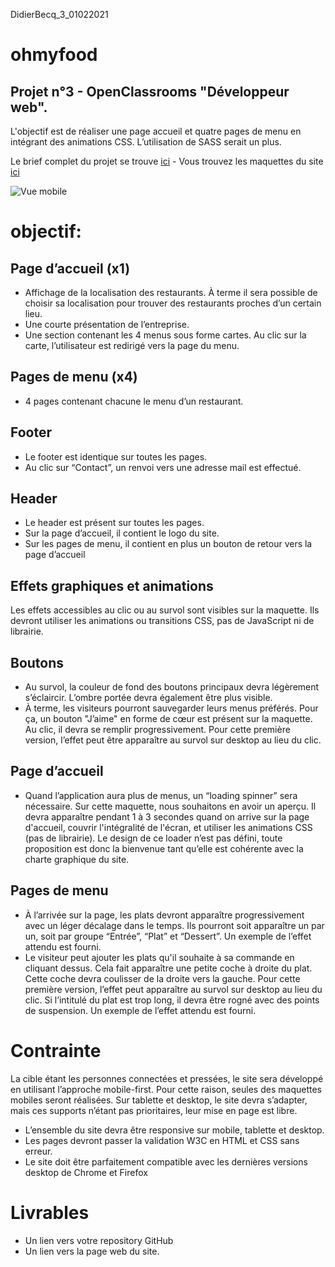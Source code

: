 DidierBecq_3_01022021
# ohmyfood

## Projet n°3 - OpenClassrooms "Développeur web".

L'objectif est de réaliser une page accueil et quatre pages de menu en intégrant des animations CSS.
L’utilisation de SASS serait un plus.

Le brief complet du projet se trouve [ici](https://s3-eu-west-1.amazonaws.com/course.oc-static.com/projects/DW_P3/Brief%20cre%CC%81atif%20-%20Ohmyfood!.pdf) - Vous trouvez les maquettes du site [ici](https://s3-eu-west-1.amazonaws.com/course.oc-static.com/projects/DW_P3/Maquettes%20Ohmyfood.zip)

![Vue mobile](https://user.oc-static.com/upload/2020/08/24/15982605908418_Maquettes%20Ohmyfood.jpg)

# objectif:

## Page d’accueil (x1)
* Affichage de la localisation des restaurants. À terme il sera possible de choisir sa
localisation pour trouver des restaurants proches d’un certain lieu.
* Une courte présentation de l’entreprise.
* Une section contenant les 4 menus sous forme cartes. Au clic sur la carte,
l’utilisateur est redirigé vers la page du menu.
## Pages de menu (x4)
* 4 pages contenant chacune le menu d’un restaurant.
## Footer
* Le footer est identique sur toutes les pages.
* Au clic sur “Contact”, un renvoi vers une adresse mail est effectué.
## Header
* Le header est présent sur toutes les pages.
* Sur la page d’accueil, il contient le logo du site.
* Sur les pages de menu, il contient en plus un bouton de retour vers la page d’accueil
## Effets graphiques et animations
Les effets accessibles au clic ou au survol sont visibles sur la maquette. Ils devront utiliser
les animations ou transitions CSS, pas de JavaScript ni de librairie.
## Boutons
* Au survol, la couleur de fond des boutons principaux devra légèrement s’éclaircir.
L’ombre portée devra également être plus visible.
* À terme, les visiteurs pourront sauvegarder leurs menus préférés. Pour ça, un
bouton "J’aime" en forme de cœur est présent sur la maquette. Au clic, il devra se
remplir progressivement. Pour cette première version, l’effet peut être apparaître au
survol sur desktop au lieu du clic.
## Page d’accueil
* Quand l’application aura plus de menus, un “loading spinner” sera nécessaire. Sur
cette maquette, nous souhaitons en avoir un aperçu. Il devra apparaître pendant 1 à
3 secondes quand on arrive sur la page d'accueil, couvrir l'intégralité de l'écran, et
utiliser les animations CSS (pas de librairie). Le design de ce loader n’est pas défini,
toute proposition est donc la bienvenue tant qu’elle est cohérente avec la charte
graphique du site.
## Pages de menu
* À l’arrivée sur la page, les plats devront apparaître progressivement avec un léger
décalage dans le temps. Ils pourront soit apparaître un par un, soit par groupe
“Entrée”, “Plat” et “Dessert”. Un exemple de l’effet attendu est fourni.
* Le visiteur peut ajouter les plats qu'il souhaite à sa commande en cliquant dessus.
Cela fait apparaître une petite coche à droite du plat. Cette coche devra coulisser de
la droite vers la gauche. Pour cette première version, l’effet peut apparaître au survol
sur desktop au lieu du clic. Si l’intitulé du plat est trop long, il devra être rogné avec
des points de suspension. Un exemple de l’effet attendu est fourni.


# Contrainte
La cible étant les personnes connectées et pressées, le site sera développé en utilisant
l’approche mobile-first. Pour cette raison, seules des maquettes mobiles seront réalisées.
Sur tablette et desktop, le site devra s’adapter, mais ces supports n’étant pas prioritaires,
leur mise en page est libre.
* L’ensemble du site devra être responsive sur mobile, tablette et desktop.
* Les pages devront passer la validation W3C en HTML et CSS sans erreur.
* Le site doit être parfaitement compatible avec les dernières versions desktop de
Chrome et Firefox

# Livrables
* Un lien vers votre repository GitHub
* Un lien vers la page web du site.
